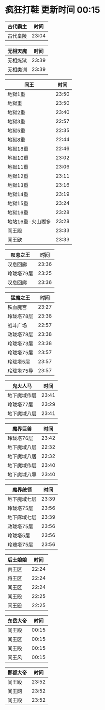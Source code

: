 # 疯狂打鞋 更新时间 00:15

| 古代霸主   | 时间    |
|--------|-------|
| 古代皇陵 | 23:04 |

| 无相天魔   | 时间    |
|--------|-------|
| 无相炼狱 | 23:39 |
| 无相类训 | 23:39 |

| 间王   | 时间    |
|--------|-------|
| 地狱1重 | 23:50 |
| 地狱重 | 23:50 |
| 地狱2重 | 23:40 |
| 地狱3重 | 22:57 |
| 地狱5重 | 22:35 |
| 地狱8重 | 22:44 |
| 地狱18重 | 22:46 |
| 地狱10重 | 23:02 |
| 地狱11重 | 23:06 |
| 地狱12重 | 23:11 |
| 地狱13重 | 23:16 |
| 地狱14重 | 23:19 |
| 地狱15重 | 23:24 |
| 地狱16重 | 23:28 |
| 地站16重-火山糊多 | 23:28 |
| 阎王殿 | 23:33 |
| 闻王欧 | 23:33 |

| 叹息之王   | 时间    |
|--------|-------|
| 叹息回廊 | 23:36 |
| 玲珑塔79层 | 23:25 |
| 叹息回廓 | 23:36 |

| 猛魔之王   | 时间    |
|--------|-------|
| 铁血魔宫 | 23:27 |
| 玲珑塔78层 | 23:38 |
| 战斗广场 | 22:57 |
| 政珑塔78层 | 23:38 |
| 玲珑塔73层 | 23:38 |
| 玲珑塔75层 | 23:57 |
| 玲珑塔5层 | 23:57 |
| 玲珑塔75导 | 23:57 |

| 鬼火人马   | 时间    |
|--------|-------|
| 地下魔域作层 | 23:41 |
| 玲珑塔77层 | 23:29 |
| 地下魔域八层 | 23:41 |

| 魔界巨兽   | 时间    |
|--------|-------|
| 玲珑塔76层 | 23:42 |
| 地下魔域八层 | 22:32 |
| 地下魔域八居 | 22:32 |
| 地下魔域作层 | 23:40 |
| 地下魔域八导 | 23:40 |

| 魔界统领   | 时间    |
|--------|-------|
| 地下魔域七层 | 23:39 |
| 玲珑塔75层 | 23:56 |
| 地下麻域七层 | 23:39 |
| 政珑塔75层 | 23:56 |
| 玲珑塔5层 | 23:56 |
| 玲瑰塔75层 | 23:56 |

| 后土娘娘   | 时间    |
|--------|-------|
| 责王区 | 22:24 |
| 将王区 | 22:24 |
| 闻王区 | 22:24 |
| 闻王殴 | 22:25 |
| 间王殴 | 22:25 |

| 东岳大帝   | 时间    |
|--------|-------|
| 阎王殿 | 00:15 |
| 闻王区 | 00:15 |
| 间王殴 | 00:15 |
| 间王风 | 00:15 |

| 酆都大帝   | 时间    |
|--------|-------|
| 间王殴 | 23:52 |
| 间王网 | 23:52 |
| 阎王殿 | 23:52 |